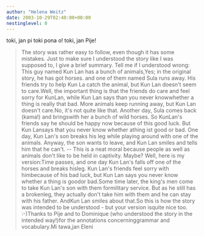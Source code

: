 ```yaml
---
author: "Helena Weitz"
date: 2003-10-29T02:40:00+00:00
nestinglevel: 0
---
```

toki, jan pi toki pona o! toki, jan Pije!
>The story was rather easy to follow, even though it has some
>mistakes. Just to make sure I understood the story like I was
>supposed to, I give a brief summary. Tell me if I understood wrong:
>This guy named Kun Lan has a bunch of animals,Yes; in the original story, he has got horses.
>and one of them named
>Sula runs away. His friends try to help Kun La catch the animal, but
>Kun Lan doesn't seem to care.Well, the important thing is that the friends do care and feel sorry for KunLan, while Kun Lan says than you never knowwhether a thing is really that bad.
>More animals keep running away, but Kun
>Lan doesn't care.No, it's not quite like that. Another day, Sula comes back (kama!) and bringswith her a bunch of wild horses. So KunLan's friends say he should be happy now because of this good luck. But Kun Lansays that you never know whether athing ist good or bad.
>One day, Kun Lan's son breaks his leg while playing
>around with one of the animals. Anyway, the son wants to leave, and
>Kun Lan smiles and tells him that he can't. --
 This is a neat moral
>because people as well as animals don't like to be held in captivity.
>Maybe?
>Well, here is my version:Time passes, and one day Kun Lan's falls off one of the horses and breaks hisleg. Kun Lan's friends feel sorry with himbecause of his bad luck, but Kun Lan says you never know whether a thing is goodor bad.Some time later, the king's men come to take Kun Lan's son with them formilitary service. But as he still has a brokenleg, they actually don't take him with them and he can stay with his father. AndKun Lan smiles about that.So this is how the story was intended to be understood - but your version isquite nice too. :-)Thanks to Pije and to Dominique (who understood the story in the intended way!)for the annotations concerninggrammar and vocabulary.Mi tawa,jan Eleni